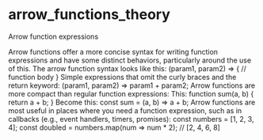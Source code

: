 # arrow_functions_theory
Arrow function expressions

Arrow functions offer a more concise syntax for writing function expressions and have some distinct behaviors, particularly around the use of this.
The arrow function syntax looks like this:
  (param1, param2) => {
    // function body
  }
Simple expressions that omit the curly braces and the return keyword:
  (param1, param2) => param1 + param2;
Arrow functions are more compact than regular function expressions:
This: 
  function sum(a, b) {
  return a + b;
}
Become this: 
  const sum = (a, b) => a + b;
Arrow functions are most useful in places where you need a function expression, 
such as in callbacks (e.g., event handlers, timers, promises):
  const numbers = [1, 2, 3, 4];
  const doubled = numbers.map(num => num * 2); // [2, 4, 6, 8]
